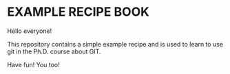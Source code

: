 # EXAMPLE RECIPE BOOK

Hello everyone! 

This repository contains a simple example recipe and is used to learn to use git in the Ph.D. course about GIT.

Have fun! You too!
